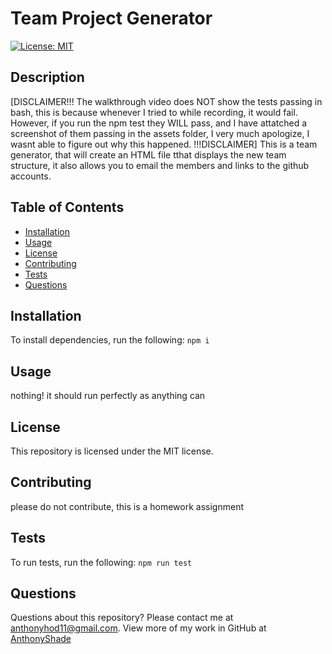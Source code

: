 # Team Project Generator
[![License: MIT](https://img.shields.io/badge/License-MIT-yellow.svg)](https://opensource.org/licenses/MIT)
## Description
[DISCLAIMER!!! The walkthrough video does NOT show the tests passing in bash, this is because whenever I tried to while recording, it would fail. However, if you run the npm test they WILL pass, and I have attatched a screenshot of them passing in the assets folder, I very much apologize, I wasnt able to figure out why this happened. !!!DISCLAIMER] This is a team generator, that will create an HTML file tthat  displays the new team structure, it also allows you to email the members and links to the github accounts.
## Table of Contents
* [Installation](#installation)
* [Usage](#usage)
* [License](#license)
* [Contributing](#contributing)
* [Tests](#tests)
* [Questions](#questions)
## Installation
To install dependencies, run the following:
`
npm i
`
## Usage
nothing! it should run perfectly as anything can
## License
This repository is licensed under the MIT license.
## Contributing
please do not contribute, this is a homework assignment
## Tests
To run tests, run the following:
`
npm run test
`
## Questions
Questions about this repository? Please contact me at [anthonyhod11@gmail.com](mailto:anthonyhod11@gmail.com). View more of my work in GitHub at [AnthonyShade](https://github.com/AnthonyShade) 

